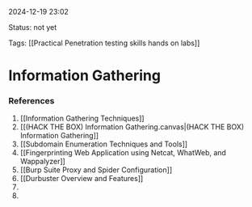 2024-12-19 23:02

Status: not yet 

Tags: [[Practical Penetration testing skills hands on labs]]


# Information Gathering






### References
1. [[Information Gathering Techniques]]
2.  [[(HACK THE BOX) Information Gathering.canvas|(HACK THE BOX) Information Gathering]]
3. [[Subdomain Enumeration Techniques and Tools]]  
4. [[Fingerprinting Web Application using Netcat, WhatWeb, and Wappalyzer]]
5. [[Burp Suite Proxy and Spider Configuration]]
6. [[Durbuster Overview and Features]]
7. 
8. 
